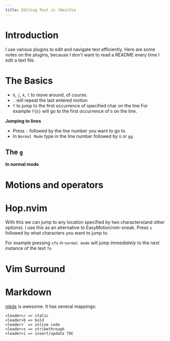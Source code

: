 ```yaml
---
title: Editing Text in (Neo)Vim
---
```


# Introduction

I use various plugins to edit and navigate text efficiently. Here are some notes on the plugins, because I don't want to read a README
every time I edit a text file.

# The Basics

- `h`, `j`, `k`, `l` to move around, of course.
- `.` will repeat the last entered motion
- `f` to jump to the first occurrence of specified char on the line
  For example `f{b}` will go to the first occurrence of `b` on the line.

**Jumping to lines**
- Press `:` followed by the line number you want to go to.
- In `Normal Mode` type in the line number followed by `G` or `gg`.

## The `g`

**In normal mode**

# Motions and operators

# Hop.nvim

With this we can jump to any location specified by two characters(and other options). I use this as an alternative to EasyMotion/vim-sneak.
Press `s` followed by what characters you want to jump to.

For example pressing `sfo` in `normal mode` will jump *immediately* to the next instance of the text `fo`

# Vim Surround

# Markdown

[mkdx](https://github.com/SidOfc/mkdx) is awesome. It has several mappings:

```
<leader>/ => italic
<leader>b => bold
<leader>` => inline code
<leader>s => strikethrough
<leader>i => insert/update TOC
```


